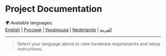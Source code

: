 # Project Documentation

🌍 Available languages:  
[English](README.en.md) | [Русский](README.ru.md) | [Українська](README.uk.md) | [Nederlands](README.nl.md) | [العربية](README.ar.md)

---
> Select your language above to view hardware requirements and setup instructions.
